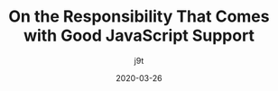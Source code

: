 ---
author: j9t
date: 2020-03-26
tags:
  - javascript
  - support
  - meta
target_url: https://meiert.com/en/blog/responsible-javascript/
title: On the Responsibility That Comes with Good JavaScript Support
---